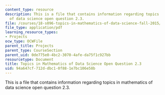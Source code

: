 ```yaml
---
content_type: resource
description: This is a file that contains information regarding topics in mathematics
  of data science open question 2.3.
file: /courses/18-s096-topics-in-mathematics-of-data-science-fall-2015/94a647cf712ddbc10f881e7bc106e58b_MIT18_S096F15_Open2.3.pdf
file_type: application/pdf
learning_resource_types:
- Projects
ocw_type: OCWFile
parent_title: Projects
parent_type: CourseSection
parent_uid: 0de775e0-4bc2-3070-4afe-da75f1c927bb
resourcetype: Document
title: Topics in Mathematics of Data Science Open Question 2.3
uid: 94a647cf-712d-dbc1-0f88-1e7bc106e58b
---
```

This is a file that contains information regarding topics in mathematics of data science open question 2.3.

